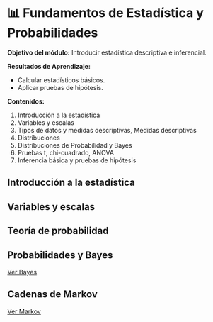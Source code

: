 # 📊 Fundamentos de Estadística y Probabilidades
**Objetivo del módulo:** Introducir estadística descriptiva e inferencial.

**Resultados de Aprendizaje:**
- Calcular estadísticos básicos.
- Aplicar pruebas de hipótesis.

**Contenidos:**
1. Introducción a la estadística
2. Variables y escalas
3. Tipos de datos y medidas descriptivas, Medidas descriptivas
4. Distribuciones
5. Distribuciones de Probabilidad y Bayes
6. Pruebas t, chi-cuadrado, ANOVA
7. Inferencia básica y pruebas de hipótesis

## Introducción a la estadística


## Variables y escalas


## Teoría de probabilidad


## Probabilidades y Bayes

[Ver Bayes](Bayes.ipynb)

## Cadenas de Markov

[Ver Markov](Markov.ipynb)
